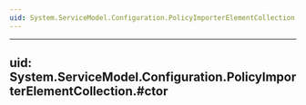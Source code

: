 ```yaml
---
uid: System.ServiceModel.Configuration.PolicyImporterElementCollection
---
```


---
uid: System.ServiceModel.Configuration.PolicyImporterElementCollection.#ctor
---
